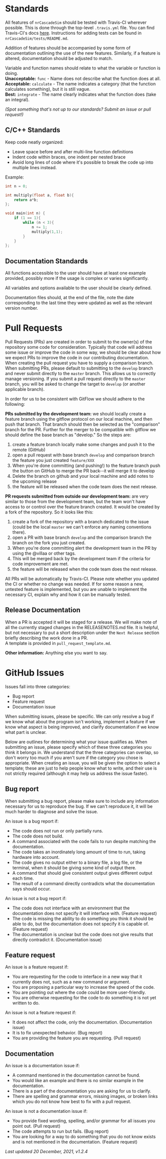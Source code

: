 # Standards

All features of `nrCascadeSim` should be tested with Travis-CI wherever possible.  This is done
through the top-level `.travis.yml` file.  You can find Travis-CI's docs
[here](https://docs.travis-ci.com/). Instructions for adding tests can be found in `nrCascadeSim/tests/README.md`.

Addition of features should be accompanied by some form of documentation outlining the use of the
new features. Similarly, if a feature is altered, documentation should be adjusted to match.

Variable and function names should relate to what the variable or function is doing.  
**Unacceptable:** `func` - Name does not describe what the function does at all.  
**Acceptable:** `calculate` - The name indicates a category (that the function calculates something), but it is still vague.  
**Best:** `integrate` - The name clearly indicates what the function does (take an integral).

*(Spot something that's not up to our standards? Submit an issue or pull request!)*

## C/C++ Standards

Keep code neatly organized:
* Leave space before and after multi-line function definitions
* Indent code within braces, one indent per nested brace
* Avoid long lines of code where it's possible to break the code up into multiple lines instead.

Example:

```C++
int n = 0;

int multiply(float a, float b){
    return a*b;
};

void main(int n) {
    if (1 == 1){
        while (n < 3){
            n += 1;
            multiply(1,1);
        }
    }
};
```

## Documentation Standards

All functions accessible to the user should have at least one example provided, possibly more if
the usage is complex or varies significantly.

All variables and options available to the user should be clearly defined.

Documentation files should, at the end of the file, note the date corresponding to the last time
they were updated as well as the relevant version number.


# Pull Requests

Pull Requests (PRs) are created in order to submit to the owner(s) of the repository some code for
consideration. Typically that code will address some issue or improve the code in some way, we
should be clear about how we expect PRs to improve the code in our contributing documentation.
When creating the pull request you have to supply a comparison branch.  When submitting PRs,
please default to submitting to the `develop` branch and never submit directly to the `master`
branch.  This allows us to correctly manage versioning.  If you submit a pull request directly to
the `master` branch, you will be asked to change the target to `develop` (or another applicable
branch).

In order for us to be consistent with GitFlow we should adhere to the following:

**PRs submitted by the development team:** we should locally create a feature branch using the
gitflow protocol on our local machine, and then push that branch. That branch should then be
selected as the "comparison" branch for the PR. Further for the merger to be compatible with
gitflow we should define the base branch as "develop." So the steps are:

1. create a feature branch locally make some changes and push it to the remote (GitHub)
2. open a pull request with base branch `develop` and comparison branch the feature you just created `feature/XXX`
3. When you're done committing (and pushing!) to the feature branch push the button on GitHub to merge the PR back--it will merge it to develop 
4. Delete the branch on github and your local machine and add notes to the upcoming release
5. the feature will be released when the code team does the next release. 

**PR requests submitted from outside our development team:** are very similar to those from the
development team, but the team won't have access to or control over the feature branch created. It
would be created by a fork of the repository. So it looks like this:

1. create a fork of the repository with a branch dedicated to the issue (could be the local `master` we can't enforce any naming conventions there). 
2. open a PR with base branch `develop` and the comparison branch the branch on the fork you just created. 
3. When you're done committing alert the development team in the PR by using the @villaa or other tags. 
4. This will be merged back by the development team if the criteria for code improvement are met. 
5. the feature will be released when the code team does the next release. 

All PRs will be automatically by Travis-CI.  Please note whether you updated the CI or
whether no change was needed.  If for some reason a new, untested feature is implemented, but you
are unable to implement the necessary CI, explain why and how it can be manually tested.

## Release Documentation

When a PR is accepted it will be staged for a release. We will make note of all the currently
staged changes in the RELEASENOTES.md file. It is helpful, but not necessary to put a short
description under the `Next Release` section briefly describing the work done in a PR.  
A template is provided in `pull_request_template.md`.

**Other information:**
Anything else you want to say.

# GitHub Issues

Issues fall into three categories:
* Bug report
* Feature request
* Documentation issue

When submitting issues, please be specific. We can only resolve a bug if we know what about the
program isn't working, implement a feature if we know what aspect is being improved, and clarify
documentation if we know what part is unclear.

Below are outlines for determining what your issue qualifies as. When
submitting an issue, please specify which of these three categories you think it belongs in. We
understand that the three categories can overlap, so don't worry too much if you aren't sure if
the category you chose is appropriate. When creating an issue, you will be given the option to 
select a template; these are just to
help people know what to write, and their use is not strictly required (although it may help us
address the issue faster).

## Bug report

When submitting a bug report, please make sure to include any information necessary for us to
reproduce the bug. If we can't reproduce it, it will be much harder to diagnose and solve the
issue.

An issue is a bug report if:
* The code does not run or only partially runs.
* The code does not build.
* A command associated with the code fails to run despite matching the documentation.
* The code takes an inordinately long amount of time to run, taking hardware into account.
* The code gives no output either to a binary file, a log file, or the terminal, when it should be giving some kind of output there.
* A command that should give consistent output gives different output each time.
* The result of a command directly contradicts what the documentation says should occur.

An issue is not a bug report if:
* The code does not interface with an environment that the documentation does not specify it will interface with. (Feature request)
* The code is missing the ability to do something you think it should be able to do, but the documentation does not specify it is capable of. (Feature request)
* The documentation is unclear but the code does not give results that directly contradict it. (Documentation issue)

## Feature request

An issue is a feature request if:
* You are requesting for the code to interface in a new way that it currently does not, such as a new command or argument.
* You are proposing a particular way to increase the speed of the code.
* You are pointing out where the code could be more user-friendly.
* You are otherwise requesting for the code to do something it is not yet written to do.

An issue is not a feature request if:
* It does not affect the code, only the documentation. (Documentation issue)
* It is to fix unexpected behavior. (Bug report)
* You are providing the feature you are requesting. (Pull request)


## Documentation

An issue is a documentation issue if:
* A command mentioned in the documentation cannot be found.
* You would like an example and there is no similar example in the documentation.
* There is a part of the documentation you are asking for us to clarify.
* There are spelling and grammar errors, missing images, or broken links which you do not know how best to fix with a pull request.

An issue is not a documentation issue if:
* You provide fixed wording, spelling, and/or grammar for all issues you point out. (Pull request)
* The code attempts to run but fails. (Bug report)
* You are looking for a way to do something that you do not know exists and is not mentioned in the documentation. (Feature request)

*Last updated 20 December, 2021, v1.2.4*

